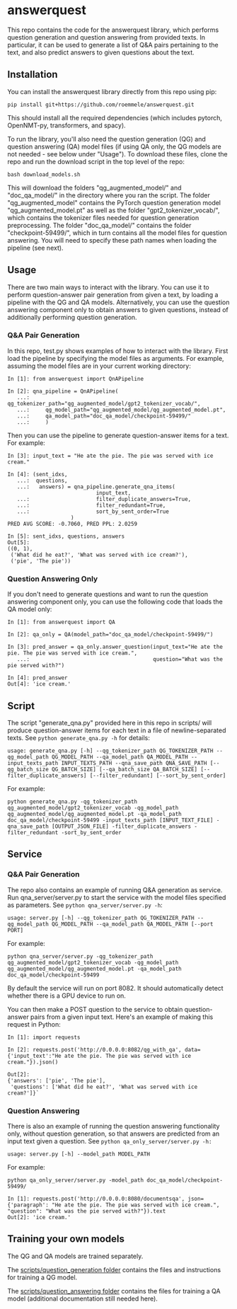 # answerquest

This repo contains the code for the answerquest library, which performs question generation and question answering from provided texts. In particular, it can be used to generate a list of Q&A pairs pertaining to the text, and also predict answers to given questions about the text.

## Installation

You can install the answerquest library directly from this repo using pip:

`pip install git+https://github.com/roemmele/answerquest.git`

This should install all the required dependencies (which includes pytorch, OpenNMT-py, transformers, and spacy).

To run the library, you'll also need the question generation (QG) and question answering (QA) model files (if using QA only, the QG models are not needed - see below under "Usage"). To download these files, clone the repo and run the download script in the top level of the repo:

`bash download_models.sh` 

This will download the folders "qg_augmented_model/" and "doc_qa_model/" in the directory where you ran the script. The folder "qg_augmented_model" contains the PyTorch question generation model "qg_augmented_model.pt" as well as the folder "gpt2_tokenizer_vocab/", which contains the tokenizer files needed for question generation preprocessing. The folder "doc_qa_model/" contains the folder "checkpoint-59499/", which in turn contains all the model files for question answering. You will need to specify these path names when loading the pipeline (see next).

## Usage

There are two main ways to interact with the library. You can use it to perform question-answer pair generation from given a text, by loading a pipeline with the QG and QA models. Alternatively, you can use the question answering component only to obtain answers to given questions, instead of additionally performing question generation.

### Q&A Pair Generation

In this repo, test.py shows examples of how to interact with the library. First load the pipeline by specifying the model files as arguments. For example, assuming the model files are in your current working directory:

```
In [1]: from answerquest import QnAPipeline

In [2]: qna_pipeline = QnAPipeline(
   ...:     qg_tokenizer_path="qg_augmented_model/gpt2_tokenizer_vocab/",
   ...:     qg_model_path="qg_augmented_model/qg_augmented_model.pt",
   ...:     qa_model_path="doc_qa_model/checkpoint-59499/"
   ...:     )
```
Then you can use the pipeline to generate question-answer items for a text. For example:
```
In [3]: input_text = "He ate the pie. The pie was served with ice cream."

In [4]: (sent_idxs,
   ...:  questions,
   ...:   answers) = qna_pipeline.generate_qna_items(
                            input_text,
   ...:                     filter_duplicate_answers=True,
   ...:                     filter_redundant=True,
   ...:                     sort_by_sent_order=True
                    )
PRED AVG SCORE: -0.7060, PRED PPL: 2.0259

In [5]: sent_idxs, questions, answers
Out[5]: 
((0, 1),
 ('What did he eat?', 'What was served with ice cream?'),
 ('pie', 'The pie'))
 ```

### Question Answering Only

If you don't need to generate questions and want to run the question answering component only, you can use the following code that loads the QA model only:

```
In [1]: from answerquest import QA

In [2]: qa_only = QA(model_path="doc_qa_model/checkpoint-59499/")

In [3]: pred_answer = qa_only.answer_question(input_text="He ate the pie. The pie was served with ice cream.",
   ...:                                       question="What was the pie served with?")

In [4]: pred_answer
Out[4]: 'ice cream.'
```

## Script

The script "generate_qna.py" provided here in this repo in scripts/ will produce question-answer items for each text in a file of newline-separated texts. See `python generate_qna.py -h` for details:

`usage: generate_qna.py [-h] --qg_tokenizer_path QG_TOKENIZER_PATH --qg_model_path QG_MODEL_PATH --qa_model_path QA_MODEL_PATH
                       --input_texts_path INPUT_TEXTS_PATH --qna_save_path QNA_SAVE_PATH [--qg_batch_size QG_BATCH_SIZE]
                       [--qa_batch_size QA_BATCH_SIZE] [--filter_duplicate_answers] [--filter_redundant] [--sort_by_sent_order]`

For example:

`python generate_qna.py -qg_tokenizer_path qg_augmented_model/gpt2_tokenizer_vocab -qg_model_path qg_augmented_model/qg_augmented_model.pt -qa_model_path doc_qa_model/checkpoint-59499 -input_texts_path [INPUT_TEXT_FILE] -qna_save_path [OUTPUT_JSON_FILE] -filter_duplicate_answers -filter_redundant -sort_by_sent_order`

## Service

### Q&A Pair Generation

The repo also contains an example of running Q&A generation as service. Run qna_server/server.py to start the service with the model files specified as parameters. See `python qna_server/server.py -h`:

`usage: server.py [-h] --qg_tokenizer_path QG_TOKENIZER_PATH --qg_model_path
                 QG_MODEL_PATH --qa_model_path QA_MODEL_PATH [--port PORT]`

For example:

`python qna_server/server.py -qg_tokenizer_path qg_augmented_model/gpt2_tokenizer_vocab -qg_model_path qg_augmented_model/qg_augmented_model.pt -qa_model_path doc_qa_model/checkpoint-59499`

By default the service will run on port 8082. It should automatically detect whether there is a GPU device to run on.

You can then make a POST question to the service to obtain question-answer pairs from a given input text. Here's an example of making this request in Python:
```
In [1]: import requests

In [2]: requests.post('http://0.0.0.0:8082/qg_with_qa', data={'input_text':"He ate the pie. The pie was served with ice cream."}).json()
                                                                             
Out[2]: 
{'answers': ['pie', 'The pie'],
 'questions': ['What did he eat?', 'What was served with ice cream?']}`
```

### Question Answering

There is also an example of running the question answering functionality only, without question generation, so that answers are predicted from an input text given a question. See `python qa_only_server/server.py -h:`

`usage: server.py [-h] --model_path MODEL_PATH`

For example:

`python qa_only_server/server.py -model_path doc_qa_model/checkpoint-59499/`

```
In [1]: requests.post('http://0.0.0.0:8080/documentsqa', json={'paragraph': "He ate the pie. The pie was served with ice cream.", "question": "What was the pie served with?"}).text
Out[2]: 'ice cream.'
```

## Training your own models

The QG and QA models are trained separately.

The [scripts/question_generation folder](scripts/question_generation) contains the files and instructions for training a QG model.  

The [scripts/question_answering folder](scripts/question_answering) contains the files for training a QA model (additional documentation still needed here).
